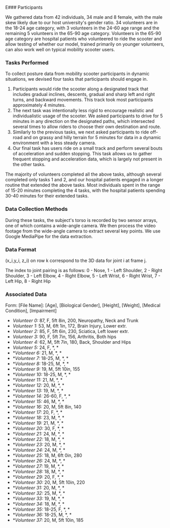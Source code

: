 E### Participants

We gathered data from 42 individuals, 34 male and 8 female, with the male skew likely due to our host university's gender ratio. 34 volunteers are in the 18-24 age category, with 3 volunteers in the 24-60 age range and the remaining 5 volunteers in the 65-90 age category. Volunteers in the 65-90 age category are hospital patients who volunteered to ride the scooter and allow testing of whether our model, trained primarily on younger volunteers, can also work well on typical mobility scooter users.

### Tasks Performed

To collect posture data from mobility scooter participants in dynamic situations, we devised four tasks that participants should engage in. 

1. Participants would ride the scooter along a designated track that includes gradual inclines, descents, gradual and sharp left and right turns, and backward movements. This track took most participants approximately 4 minutes.
2. The next task was intentionally less rigid to encourage realistic and individualistic usage of the scooter. We asked participants to drive for 5 minutes in any direction on the designated paths, which intersected several times to allow riders to choose their own destination and route.
3. Similarly to the previous tasks, we next asked participants to ride off-road and on grassy and hilly terrain for 5 minutes for data in a dynamic environment with a less steady camera.
4. Our final task has users ride on a small track and perform several bouts of acceleration and sudden stopping. This task allows us to gather frequent stopping and acceleration data, which is largely not present in the other tasks. 

The majority of volunteers completed all the above tasks, although several completed only tasks 1 and 2, and our hospital patients engaged in a longer routine that extended the above tasks. Most individuals spent in the range of 15-20 minutes completing the 4 tasks, with the hospital patients spending 30-40 minutes for their extended tasks. 

### Data Collection Methods

During these tasks, the subject's torso is recorded by two sensor arrays, one of which contains a wide-angle camera. We then process the video footage from the wide-angle camera to extract several key points. We use Google MediaPipe for the data extraction.


### Data Format

(x_i,y_i, z_i) on row k correspond to the 3D data for joint i at frame j.

The index to joint pairing is as follows:
0 - Nose,  1 - Left Shoulder,  2 - Right Shoulder, 3 - Left Elbow, 4 - Right Elbow, 5 - Left Wrist, 6 - Right Wrist, 7 - Left Hip, 8 - Right Hip

### Associated Data
Form: [File Name]: [Age], [Biological Gender], [Height], [Weight], [Medical Condition], [Impairment]

- *Volunteer 0:* 87, F, 5ft 8in, 200, Neuropathy, Neck and Trunk
- *Volunteer 1:* 53, M, 6ft 1in, 172, Brain Injury, Lower extr.
- *Volunteer 2:* 85, F, 5ft 6in, 230, Sciatica, Left lower extr.
- *Volunteer 3:* 90, F, 5ft 7in, 156, Arthritis, Both hips
- *Volunteer 4:* 62, M, 5ft 7in, 180, Back, Shoulder and Hips
- *Volunteer 5:* 24, F, *, *
- **Volunteer 6:* 21, M, *, *
- **Volunteer 7:* 18-25, M, *, *
- **Volunteer 8:* 18-25, M, *, *
- **Volunteer 9:* 19, M, 5ft 10in, 155
- **Volunteer 10:* 18-25, M, *, *
- **Volunteer 11:* 21, M, *, *
- **Volunteer 12:* 20, M, *, *
- **Volunteer 13:* 19, M, *, *
- **Volunteer 14:* 26-60, F, *, *
- **Volunteer 15:* 46, M, *, *
- **Volunteer 16:* 20, M, 5ft 8in, 140
- **Volunteer 17:* 20, F, *, *
- **Volunteer 18:* 23, M, *, *
- **Volunteer 19:* 21, M, *, *
- **Volunteer 20:* 30, F, *, *
- **Volunteer 21:* 24, M, *, *
- **Volunteer 22:* 18, M, *, *
- **Volunteer 23:* 20, M, *, *
- **Volunteer 24:* 24, M, *, *
- **Volunteer 25:* 18, M, 6ft 0in, 280
- **Volunteer 26:* 24, M, *, *
- **Volunteer 27:* 19, M, *, *
- **Volunteer 28:* 18, M, *, *
- **Volunteer 29:* 20, F, *, *
- **Volunteer 30:* 20, M, 5ft 10in, 220
- **Volunteer 31:* 20, M, *, *
- **Volunteer 32:* 25, M, *, *
- **Volunteer 33:* 19, M, *, *
- **Volunteer 34:* 18, M, *, *
- **Volunteer 35:* 18-25, F, *, *
- **Volunteer 36:* 18-25, M, *, *
- **Volunteer 37:* 20, M, 5ft 10in, 185
